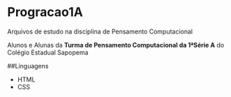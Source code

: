 # Progracao1A
Arquivos de estudo na disciplina de Pensamento Computacional

Alunos e Alunas da **Turma de Pensamento Computacional da 1ªSérie A** do Colégio Estadual Sapopema

##Linguagens
- HTML
- CSS

